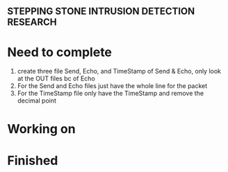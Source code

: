 ## STEPPING STONE INTRUSION DETECTION RESEARCH


# Need to complete
1. create three file Send, Echo, and TimeStamp of Send & Echo, only look at the OUT files bc of Echo
2. For the Send and Echo files just have the whole line for the packet
3. For the TimeStamp file only have the TimeStamp and remove the decimal point

# Working on


# Finished


